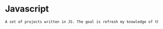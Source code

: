 # Javascript

```sh
A set of projects written in JS. The goal is refresh my knowledge of the language by looking at these examples. 
```
